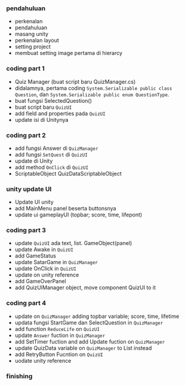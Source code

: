 ### pendahuluan

- perkenalan
- pendahuluan
- masang unity
- perkenalan layout
- setting project
- membuat setting image pertama di hierarcy

### coding part 1
- Quiz Manager (buat script baru QuizManager.cs)
- didalamnya, pertama coding `System.Serializable public class Question`, dan `System.Serializable public enum QuestionType`.
- buat fungsi SelectedQuestion()
- buat script baru `QuizUI`
- add field and properties pada `QuizUI`
- update isi di Unitynya

### coding part 2
- add fungsi Answer di `QuizManager`
- add fungsi `SetQuest` di `QuizUI`
- update di Unity
- add method `OnClick` di `QuizUI`
- ScriptableObject QuizDataScriptableObject

### unity update UI
- Update UI unity
- add MainMenu panel beserta buttonsnya
- update ui gameplayUI (topbar; score, time, lifepont)

### coding part 3
- update `QuizUI` ada text, list<Image>. GameObject(panel)
- update Awake in `QuizUI`
- add GameStatus
- update SatarGame in `QuizManager`
- update OnClick in `QuizUI`
- update on unity reference
- add GameOverPanel
- add QuizUIManager object, move component QuizUI to it

### coding part 4
- update on `QuizManager` adding topbar variable; score, time, lifetime
- updata fungsi  StartGame dan SelectQuestion in `QuizManager`
- add function `ReduceLife` on `QuizUI`
- update `Answer` fuction in `QuizManager`
- add SetTimer fuction and add Update fuction on `QuizManager`
- update QuizData variable on `QuizManager` to List instead
- add RetryButton Fucntion on `QuizUI`
- uodate unity reference

### finishing